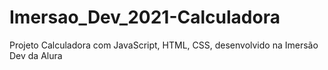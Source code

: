 # Imersao_Dev_2021-Calculadora
Projeto Calculadora com JavaScript, HTML, CSS, desenvolvido na Imersão Dev da Alura
